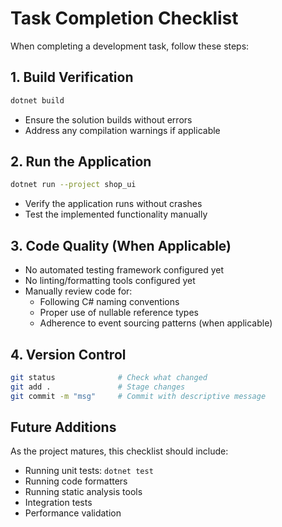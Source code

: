 # Task Completion Checklist

When completing a development task, follow these steps:

## 1. Build Verification
```bash
dotnet build
```
- Ensure the solution builds without errors
- Address any compilation warnings if applicable

## 2. Run the Application
```bash
dotnet run --project shop_ui
```
- Verify the application runs without crashes
- Test the implemented functionality manually

## 3. Code Quality (When Applicable)
- No automated testing framework configured yet
- No linting/formatting tools configured yet
- Manually review code for:
  - Following C# naming conventions
  - Proper use of nullable reference types
  - Adherence to event sourcing patterns (when applicable)

## 4. Version Control
```bash
git status              # Check what changed
git add .               # Stage changes
git commit -m "msg"     # Commit with descriptive message
```

## Future Additions
As the project matures, this checklist should include:
- Running unit tests: `dotnet test`
- Running code formatters
- Running static analysis tools
- Integration tests
- Performance validation
